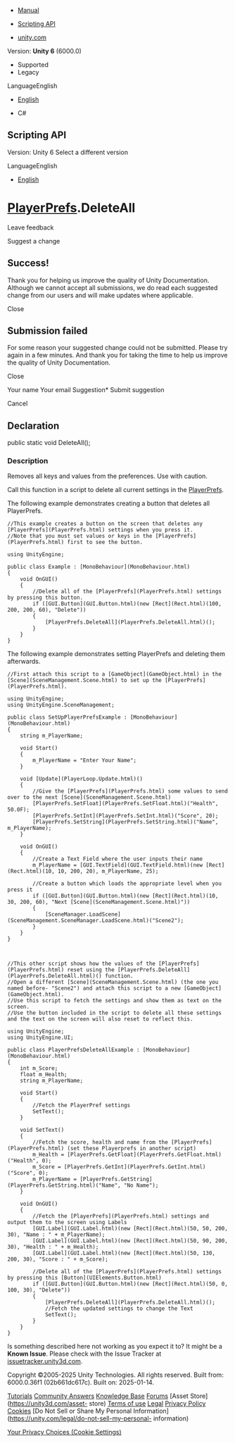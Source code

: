 [ ]()

  * [Manual](../Manual/index.html)
  * [Scripting API](../ScriptReference/index.html)

  * [unity.com](https://unity.com/)

Version: **Unity 6** (6000.0)

  * Supported
  * Legacy

LanguageEnglish

  * [English]()

  * C#

[ ](https://docs.unity3d.com)

## Scripting API

Version: Unity 6 Select a different version

LanguageEnglish

  * [English]()

#  [PlayerPrefs](PlayerPrefs.html).DeleteAll

Leave feedback

Suggest a change

## Success!

Thank you for helping us improve the quality of Unity Documentation. Although
we cannot accept all submissions, we do read each suggested change from our
users and will make updates where applicable.

Close

## Submission failed

For some reason your suggested change could not be submitted. Please <a>try
again</a> in a few minutes. And thank you for taking the time to help us
improve the quality of Unity Documentation.

Close

Your name Your email Suggestion* Submit suggestion

Cancel

[ ]()

## Declaration

public static void DeleteAll();

### Description

Removes all keys and values from the preferences. Use with caution.

Call this function in a script to delete all current settings in the
[PlayerPrefs](PlayerPrefs.html).  
  
The following example demonstrates creating a button that deletes all
PlayerPrefs.

    
    
    //This example creates a button on the screen that deletes any [PlayerPrefs](PlayerPrefs.html) settings when you press it.
    //Note that you must set values or keys in the [PlayerPrefs](PlayerPrefs.html) first to see the button.  
      
    using UnityEngine;  
      
    public class Example : [MonoBehaviour](MonoBehaviour.html)
    {
        void OnGUI()
        {
            //Delete all of the [PlayerPrefs](PlayerPrefs.html) settings by pressing this button.
            if ([GUI.Button](GUI.Button.html)(new [Rect](Rect.html)(100, 200, 200, 60), "Delete"))
            {
                [PlayerPrefs.DeleteAll](PlayerPrefs.DeleteAll.html)();
            }
        }
    }
    

The following example demonstrates setting PlayerPrefs and deleting them
afterwards.

    
    
    //First attach this script to a [GameObject](GameObject.html) in the [Scene](SceneManagement.Scene.html) to set up the [PlayerPrefs](PlayerPrefs.html).  
      
    using UnityEngine;
    using UnityEngine.SceneManagement;  
      
    public class SetUpPlayerPrefsExample : [MonoBehaviour](MonoBehaviour.html)
    {
        string m_PlayerName;  
      
        void Start()
        {
            m_PlayerName = "Enter Your Name";
        }  
      
        void [Update](PlayerLoop.Update.html)()
        {
            //Give the [PlayerPrefs](PlayerPrefs.html) some values to send over to the next [Scene](SceneManagement.Scene.html)
            [PlayerPrefs.SetFloat](PlayerPrefs.SetFloat.html)("Health", 50.0F);
            [PlayerPrefs.SetInt](PlayerPrefs.SetInt.html)("Score", 20);
            [PlayerPrefs.SetString](PlayerPrefs.SetString.html)("Name", m_PlayerName);
        }  
      
        void OnGUI()
        {
            //Create a Text Field where the user inputs their name
            m_PlayerName = [GUI.TextField](GUI.TextField.html)(new [Rect](Rect.html)(10, 10, 200, 20), m_PlayerName, 25);  
      
            //Create a button which loads the appropriate level when you press it
            if ([GUI.Button](GUI.Button.html)(new [Rect](Rect.html)(10, 30, 200, 60), "Next [Scene](SceneManagement.Scene.html)"))
            {
                [SceneManager.LoadScene](SceneManagement.SceneManager.LoadScene.html)("Scene2");
            }
        }
    }
    
    
    
    //This other script shows how the values of the [PlayerPrefs](PlayerPrefs.html) reset using the [PlayerPrefs.DeleteAll](PlayerPrefs.DeleteAll.html)() function.
    //Open a different [Scene](SceneManagement.Scene.html) (the one you named before- "Scene2") and attach this script to a new [GameObject](GameObject.html).
    //Use this script to fetch the settings and show them as text on the screen.
    //Use the button included in the script to delete all these settings and the text on the screen will also reset to reflect this.  
      
    using UnityEngine;
    using UnityEngine.UI;  
      
    public class PlayerPrefsDeleteAllExample : [MonoBehaviour](MonoBehaviour.html)
    {
        int m_Score;
        float m_Health;
        string m_PlayerName;  
      
        void Start()
        {
            //Fetch the PlayerPref settings
            SetText();
        }  
      
        void SetText()
        {
            //Fetch the score, health and name from the [PlayerPrefs](PlayerPrefs.html) (set these Playerprefs in another script)
            m_Health = [PlayerPrefs.GetFloat](PlayerPrefs.GetFloat.html)("Health", 0);
            m_Score = [PlayerPrefs.GetInt](PlayerPrefs.GetInt.html)("Score", 0);
            m_PlayerName = [PlayerPrefs.GetString](PlayerPrefs.GetString.html)("Name", "No Name");
        }  
      
        void OnGUI()
        {
            //Fetch the [PlayerPrefs](PlayerPrefs.html) settings and output them to the screen using Labels
            [GUI.Label](GUI.Label.html)(new [Rect](Rect.html)(50, 50, 200, 30), "Name : " + m_PlayerName);
            [GUI.Label](GUI.Label.html)(new [Rect](Rect.html)(50, 90, 200, 30), "Health : " + m_Health);
            [GUI.Label](GUI.Label.html)(new [Rect](Rect.html)(50, 130, 200, 30), "Score : " + m_Score);  
      
            //Delete all of the [PlayerPrefs](PlayerPrefs.html) settings by pressing this [Button](UIElements.Button.html)
            if ([GUI.Button](GUI.Button.html)(new [Rect](Rect.html)(50, 0, 100, 30), "Delete"))
            {
                [PlayerPrefs.DeleteAll](PlayerPrefs.DeleteAll.html)();
                //Fetch the updated settings to change the Text
                SetText();
            }
        }
    }
    

Is something described here not working as you expect it to? It might be a
**Known Issue**. Please check with the Issue Tracker at
[issuetracker.unity3d.com](https://issuetracker.unity3d.com).

Copyright ©2005-2025 Unity Technologies. All rights reserved. Built from:
6000.0.36f1 (02b661dc617c). Built on: 2025-01-14.

[Tutorials](https://unity3d.com/learn) [Community
Answers](https://answers.unity3d.com) [Knowledge
Base](https://support.unity3d.com/hc/en-us)
[Forums](https://forum.unity3d.com) [Asset Store](https://unity3d.com/asset-
store) [Terms of use](https://docs.unity3d.com/Manual/TermsOfUse.html)
[Legal](https://unity.com/legal) [Privacy
Policy](https://unity.com/legal/privacy-policy)
[Cookies](https://unity.com/legal/cookie-policy) [Do Not Sell or Share My
Personal Information](https://unity.com/legal/do-not-sell-my-personal-
information)

[Your Privacy Choices (Cookie Settings)](javascript:void\(0\);)

